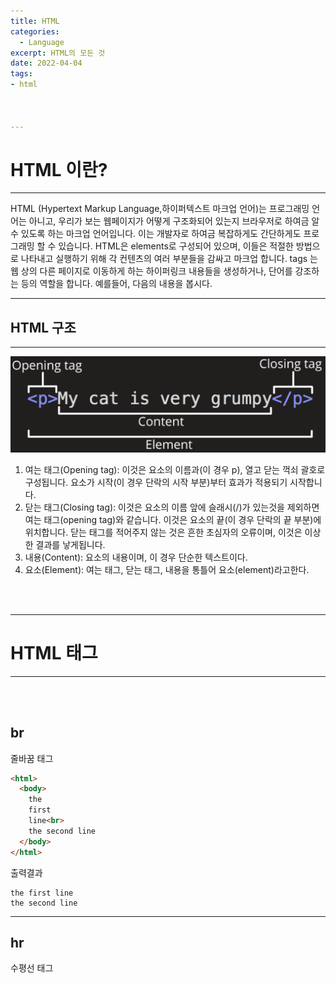 ```yaml
---
title: HTML
categories: 
  - Language
excerpt: HTML의 모든 것
date: 2022-04-04
tags:
- html



---
```


# HTML 이란?

---

HTML (Hypertext Markup Language,하이퍼텍스트 마크업 언어)는 프로그래밍 언어는 아니고, 우리가 보는 웹페이지가 어떻게 구조화되어 있는지 브라우저로 하여금 알 수 있도록 하는 마크업 언어입니다. 이는 개발자로 하여금 복잡하게도 간단하게도 프로그래밍 할 수 있습니다. HTML은 elements로 구성되어 있으며, 이들은 적절한 방법으로 나타내고 실행하기 위해 각 컨텐츠의 여러 부분들을 감싸고 마크업 합니다. tags 는 웹 상의 다른 페이지로 이동하게 하는 하이퍼링크 내용들을 생성하거나, 단어를 강조하는 등의 역할을 합니다.  예를들어, 다음의 내용을 봅시다.

---
## HTML 구조

---
![ex_screenshot](/img/html1.PNG)

1. 여는 태그(Opening tag): 이것은 요소의 이름과(이 경우 p), 열고 닫는 꺽쇠 괄호로 구성됩니다. 요소가 시작(이 경우 단락의 시작 부분)부터 효과가 적용되기 시작합니다.
2. 닫는 태그(Closing tag): 이것은 요소의 이름 앞에 슬래시(/)가 있는것을 제외하면 여는 태그(opening tag)와 같습니다. 이것은 요소의 끝(이 경우 단락의 끝 부분)에 위치합니다.  닫는 태그를 적어주지 않는 것은 흔한 초심자의 오류이며, 이것은 이상한 결과를 낳게됩니다.
3. 내용(Content): 요소의 내용이며, 이 경우 단순한 텍스트이다.
4. 요소(Element): 여는 태그, 닫는 태그, 내용을 통틀어 요소(element)라고한다.

<br />
<br />

---

# HTML 태그

---


<br />
<br />


## br

  줄바꿈 태그

```html
<html>
  <body>
    the
    first
    line<br>
    the second line
  </body>
</html>
```

출력결과

```
the first line
the second line
```







  
---

## hr

수평선 태그



